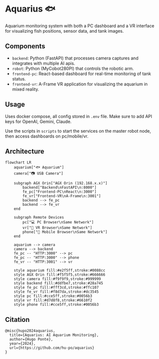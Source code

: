 # Aquarius 🐟

Aquarium monitoring system with both a PC dashboard and a VR interface for visualizing fish positions, sensor data, and tank images.

## Components

- `backend`: Python (FastAPI) that processes camera captures and integrates with multiple AI apis.
- `robot`: Python (MyCobot280PI) that controls the robotic arm.
- `frontend-pc`: React-based dashboard for real-time monitoring of tank status.
- `frontend-vr`: A-Frame VR application for visualizing the aquarium in mixed reality.

## Usage

Uses docker compose, all config stored in `.env` file. Make sure to add API keys for OpenAI, Gemini, Claude.

Use the scripts in `scripts` to start the services on the master robot node, then access dashboards on pc/mobile/vr.

<!-- ## Video

[![YouTube Video](https://img.youtube.com/vi/TBD/0.jpg)](https://www.youtube.com/watch?v=TBD) -->

## Architecture

```mermaid
flowchart LR
    aquarium["🐟 Aquarium"]
    camera["📷 USB Camera"]
    
    subgraph AGX Orin["AGX Orin (192.168.x.x)"]
        backend["Backend\nFastAPI\n:8000"]
        fe_pc["Frontend-PC\nReact\n:3000"]
        fe_vr["Frontend-VR\nA-Frame\n:3001"]
        backend --> fe_pc
        backend --> fe_vr
    end
    
    subgraph Remote Devices
        pc["💻 PC Browser\nSame Network"]
        vr["🥽 VR Browser\nSame Network"]
        phone["📱 Mobile Browser\nSame Network"]
    end
    
    aquarium --> camera
    camera --> backend
    fe_pc -- "HTTP:3000" --> pc
    fe_pc -- "HTTP:3000" --> phone
    fe_vr -- "HTTP:3001" --> vr

    style aquarium fill:#e2f5ff,stroke:#0088cc
    style AGX Orin fill:#f5f5f5,stroke:#666666
    style camera fill:#f9f9f9,stroke:#999999
    style backend fill:#ddfbe7,stroke:#28a745
    style fe_pc fill:#fff3cd,stroke:#ffc107
    style fe_vr fill:#f8d7da,stroke:#dc3545
    style pc fill:#cce5ff,stroke:#0056b3
    style vr fill:#d7d8f8,stroke:#6610f2
    style phone fill:#cce5ff,stroke:#0056b3
```

## Citation

```
@misc{hupo2024aquarius,
  title={Aquarius: AI Aquarium Monitoring},
  author={Hugo Ponte},
  year={2024},
  url={https://github.com/hu-po/aquarius}
}
```